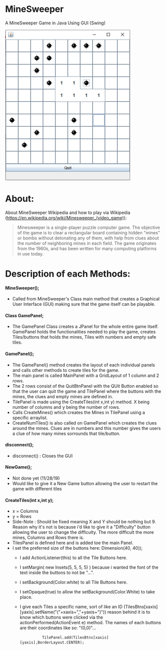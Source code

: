 # MineSweeper
A MineSweeper Game in Java Using GUI (Swing)


![Image description](https://github.com/HInteroo/MineSweeper/blob/master/MineSweeper.png)

# About:

About MineSweeper Wikipedia and how to play via Wikipedia (https://en.wikipedia.org/wiki/Minesweeper_(video_game)):
> Minesweeper is a single-player puzzle computer game. The objective of the game is to clear a rectangular board containing hidden "mines" or bombs without detonating any of them, with help from clues about the number of neighboring mines in each field. The game originates from the 1960s, and has been written for many computing platforms in use today.

# Description of each Methods:

#### MineSweeper();
 
 - Called from MineSweeper's Class main method that creates a Graphical User Interface (GUI) making sure that the game itself can be playable.
 

#### Class GamePanel;

 - The GamePanel Class creates a JPanel for the whole entire game itself. GamePanel holds the functionalities needed to play the game, creates Tiles/buttons that holds the mines, Tiles with numbers and empty safe tiles.
 
#### GamePanel();
 
 - The GamePanel() method creates the layout of each individual panels and calls other methods to create tiles for the game.
 - The main panel is called MainPanel with a GridLayout of 1 column and 2 rows.
 - The 2 rows consist of the QuitBtnPanel with the QUit Button enabled so that the user can quit the game and TilePanel where the buttons with the mines, the clues and empty mines are defined in.
 - TilePanel is made using the CreateTiles(int x,int y) method. X being number of columns and y being the number of rows.
 - Calls CreateMines() which creates the Mines in TilePanel using a specific arraylist.
 - CreateNumTiles() is also called on GamePanel which creates the clues around the mines. Clues are in numbers and this number gives the users a clue of how many mines sorrounds that tile/button.
 
#### disconnect();
 
 - disconnect() : Closes the GUI
 
#### NewGame();
			
 - Not done yet (11/28/19)
 - Would like to give it a New Game button allowing the user to restart the game with different tiles

#### CreateTiles(int x,int y);
			
 - x = Columns
 - y = Rows
 - Side-Note : Should be fixed meaning X and Y should be nothing but 9. Reason why it's not is because i'd like to give it a "Difficulty" button allowing the user to change the difficulty. The more difficult the more mines, Columns and Rows there is.
 - TilesPanel is defined here and is added toe the main Panel.
 -	I set the preferred size of the buttons here: Dimension(40, 40));
	- I add ActionListener(this) to all the Tile Buttons here.
	- I setMargin( new Insets(5, 5, 5, 5) ) because i wanted the font of the text inside the buttons to not be "...".
	- i setBackground(Color.white) to all Tile Buttons here.
	-	I setOpaque(true) to allow the setBackground(Color.White) to take place. 
	- I give each Tiles a specific name, sort of like an ID (TilesBtns[xaxis][yaxis].setName("("+xaxis+","+yaxis+")")) reason behind it is to know which buttons were clicked via the actionPerformed(ActionEvent e) method. The names of each buttons are their coordinates like so: "(0,0)"...
 
					TilePanel.add(TilesBtns[xaxis][yaxis],BorderLayout.CENTER);
